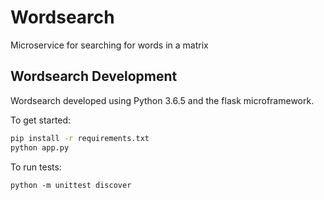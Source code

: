 # Wordsearch
Microservice for searching for words in a matrix


## Wordsearch Development

Wordsearch developed using Python 3.6.5 and the flask microframework.

To get started:

```bash
pip install -r requirements.txt
python app.py
```

To run tests:

```
python -m unittest discover
```

